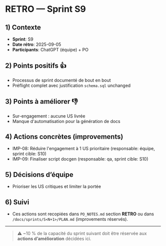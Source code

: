 # RETRO — Sprint S9

## 1) Contexte

- **Sprint**: S9
- **Date rétro**: 2025-09-05
- **Participants**: ChatGPT (équipe) + PO

## 2) Points positifs 👍

- Processus de sprint documenté de bout en bout
- Préflight complet avec justification `schema.sql` unchanged

## 3) Points à améliorer 👎

- Sur-engagement : aucune US livrée
- Manque d'automatisation pour la génération de docs

## 4) Actions concrètes (improvements)

- IMP-08: Réduire l'engagement à 1 US prioritaire (responsable: équipe, sprint cible: S10)
- IMP-09: Finaliser script docgen (responsable: qa, sprint cible: S10)

## 5) Décisions d’équipe

- Prioriser les US critiques et limiter la portée

## 6) Suivi

- Ces actions sont recopiées dans `PO_NOTES.md` section **RETRO** ou dans `/docs/sprints/S<N+1>/PLAN.md` (improvements réservés).

---

> ⚠️ \~10 % de la capacité du sprint suivant doit être réservée aux **actions d’amélioration** décidées ici.
